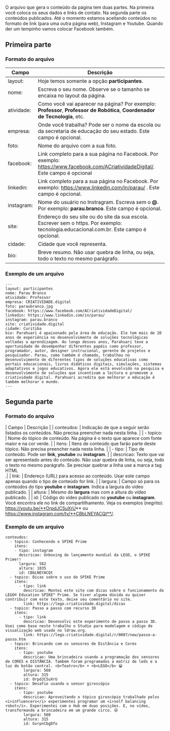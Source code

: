 O arquivo que gera o conteúdo da página tem duas partes. Na primeira você coloca os seus dados e links de contato. Na segunda parte os conteúdos publicados. Até o momento estamos aceitando conteúdos no formato de link (para uma outra página web), Instagram e Youtube. Quando der um tempinho vamos colocar Facebook também.

## Primeira parte 
### Formato do arquivo
| Campo | Descrição |
|--- | --- |
| layout: | Hoje temos somente a opção **participantes**. |
| nome: | Escreva o seu nome. Observe se o tamanho se encaixa no layout da página. |
| atividade: | Como você vai aparecer na página? Por exemplo: **Professor**, **Professor de Robótica**, **Coordenador de Tecnologia**, etc. |
| empresa: | Onde você trabalha? Pode ser o nome da escola ou da secretaria de educação do seu estado. Este campo é opcional. |
| foto: | Nome do arquivo com a sua foto. |
| facebook: | Link completo para a sua página no Facebook. Por exemplo: https://www.facebook.com/ACriatividadeDigital/. Este campo é opcional |
| linkedin: | Link completo para a sua página no Facebook. Por exemplo: https://www.linkedin.com/in/parau/ . Este campo é opcional. |
| instagram: | Nome do usuário no Instragram. Escreva sem o **@**. Por exemplo: **parau.branco**. Este campo é opcional. |
| site: | Endereço do seu site ou do site da sua escola. Escrever sem o https. Por exemplo: tecnologia.educacional.com.br. Este campo é opcional. |
| cidade: | Cidade que você representa. |
| bio: | Breve resumo. Não usar quebra de linha, ou seja, todo o texto no mesmo parágrafo. |

### Exemplo de um arquivo
    ---
    layout: participantes
    nome: Parau Branco
    atividade: Professor
    empresa: CRIATIVIDADE.digital
    foto: paraubranco.jpg
    facebook: https://www.facebook.com/ACriatividadeDigital/
    linkedin: https://www.linkedin.com/in/parau/
    instagram: parau.branco
    site: criatividade.digital
    cidade: Curitiba
    bio: Parahuari é apaixonado pela área de educação. Ele tem mais de 20 anos de experiência no desenvolvimento de soluções tecnológicas voltadas a aprendizagem. Ao longo desses anos, Parahuari teve a oportunidade de desempenhar diferentes papéis como professor, programador, autor, designer instrucional, gerente de projetos e pesquisador. Parau, como também é chamado, trabalhou no desenvolvimento de diferentes tipos de soluções educativas como portais educacionais, livros didáticos digitais, simulações, sistemas adaptativos e jogos educativos. Agora ele está envolvido na pesquisa e desenvolvimento de soluções que incentivam a leitura e promovem a criatividade digital. Parahuari acredita que melhorar a educação é também melhorar o mundo.
    ---

## Segunda parte
### Formato do arquivo
| Campo | Descrição |
| conteudos: | Indicação de que a seguir serão listados os conteúdos. Não precisa preencher nada nesta linha. |
| - topico: | Nome do tópico de conteúdo. Na página é o texto que aparece com fonte maior e na cor verde. |
|   itens: | Itens de conteúdo que farão parte deste tópico. Não precisa preencher nada nesta linha. |
|     - tipo: | Tipo de conteúdo. Pode ser **link**, **youtube** ou **instagram**. |
|       descricao: Texto que vai ser apresentado antes do conteúdo. Não usar quebra de linha, ou seja, todo o texto no mesmo parágrafo. Se precisar quebrar a linha use a marca a tag HTML **<br>**.|
|       link: | Endereço (URL) para acesso ao conteúdo. Usar este campo apenas quando o tipo de conteúdo for link. |
|       largura: | Campo só para os conteúdos do tipo **youtube** e **instagram**. Indica a largura do vídeo publicado. |
|       altura: | Mesmo do **largura** mas com a altura do vídeo publicado. |
|       id: | Código do vídeo publicado no **youtube** ou **instagram**. Você encontra ele no link de compartilhamento. Veja os exemplos (negrito): https://youtu.be/**OrpdJCSuXrU** ou https://www.instagram.com/tv/**CBbLNEYACQt**/.

### Exemplo de um arquivo
    conteudos:
      - topico: Conhecendo o SPIKE Prime
        itens: 
        - tipo: instagram
          descricao: Unboxing do lançamento mundial da LEGO, o SPIKE Prime!!
          largura: 582
          altura: 1035
          id: CBbLNEYACQt
      - topico: Dicas sobre o uso do SPIKE Prime
        itens: 
          - tipo: link
            descricao: Montei este site com dicas sobre o funcionamento do LEGO® Education SPIKE™ Prime. Se tiver alguma dúvida ou quiser contribuir com este texto, deixe seu comentário no site.
            link: https://lego.criatividade.digital/dicas
      - topico: Passo a passo com recurso 3D
        itens: 
          - tipo: link
            descricao: Desenvolvi este experimento de passo a passo 3D. Usei como base neste trabalho o Studio para modelagem e código de visualização web usado no ldraw.org.
            link: https://lego.criatividade.digital/r/0007/new/passo-a-passo.htm
      - topico: Brincando com os sensores de Distância e Cores
        itens: 
          - tipo: youtube
            descricao: Uma brincadeira usando a programação dos sensores de CORES e DISTÂNCIA. Também foram programados a matriz de leds e a luz do botão central. <b>Teatro</b> + <b>LEGO</b> 😀
            largura: 560
            altura: 315
            id: OrpdJCSuXrU
      - topico: Desafio usando o sensor giroscópio
        itens: 
          - tipo: youtube
            descricao: Aproveitando o tópico giroscópio trabalhado pelos <i>influencers</i> experimentei programar um <i>self balancing robot</i>. Experimentei com o Hub em duas posições. E, no vídeo, transformando a brincadeira em um grande circo. 😜
            largura: 560
            altura: 315
            id: GvrpnCbgDfo